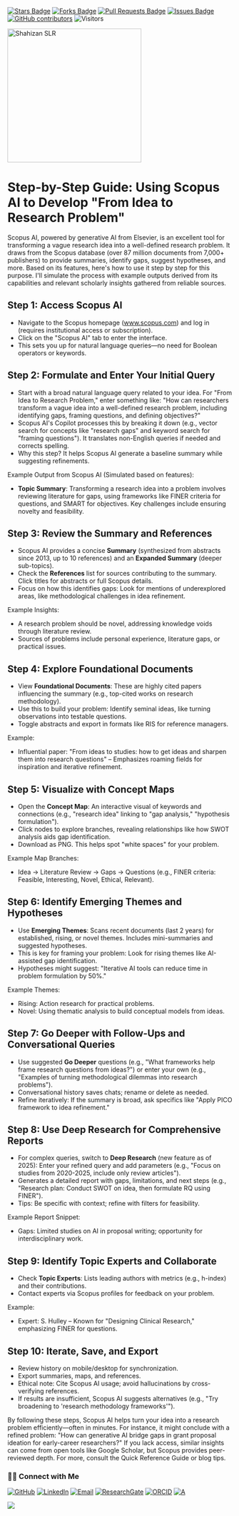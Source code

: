 <a href="https://github.com/drshahizan/short-course/stargazers"><img src="https://img.shields.io/github/stars/drshahizan/short-course" alt="Stars Badge"/></a>
<a href="https://github.com/drshahizan/short-course/network/members"><img src="https://img.shields.io/github/forks/drshahizan/short-course" alt="Forks Badge"/></a>
<a href="https://github.com/drshahizan/short-course/pulls"><img src="https://img.shields.io/github/issues-pr/drshahizan/short-course" alt="Pull Requests Badge"/></a>
<a href="https://github.com/drshahizan/short-course"><img src="https://img.shields.io/github/issues/drshahizan/short-course" alt="Issues Badge"/></a>
<a href="https://github.com/drshahizan/short-course/graphs/contributors"><img alt="GitHub contributors" src="https://img.shields.io/github/contributors/drshahizan/short-course?color=2b9348"></a>
![Visitors](https://api.visitorbadge.io/api/visitors?path=https%3A%2F%2Fgithub.com%2Fdrshahizan%2Fshort-course&labelColor=%23d9e3f0&countColor=%23697689&style=flat)

 <img src="https://blogs.kent.ac.uk/isnews/files/2024/08/Scopus-AI-logo.jpg" alt="Shahizan SLR"  height="300">


# Step-by-Step Guide: Using Scopus AI to Develop "From Idea to Research Problem"

Scopus AI, powered by generative AI from Elsevier, is an excellent tool for transforming a vague research idea into a well-defined research problem. It draws from the Scopus database (over 87 million documents from 7,000+ publishers) to provide summaries, identify gaps, suggest hypotheses, and more. Based on its features, here's how to use it step by step for this purpose. I'll simulate the process with example outputs derived from its capabilities and relevant scholarly insights gathered from reliable sources.

## Step 1: Access Scopus AI
- Navigate to the Scopus homepage (www.scopus.com) and log in (requires institutional access or subscription).
- Click on the "Scopus AI" tab to enter the interface.
- This sets you up for natural language queries—no need for Boolean operators or keywords.

## Step 2: Formulate and Enter Your Initial Query
- Start with a broad natural language query related to your idea. For "From Idea to Research Problem," enter something like: "How can researchers transform a vague idea into a well-defined research problem, including identifying gaps, framing questions, and defining objectives?"
- Scopus AI's Copilot processes this by breaking it down (e.g., vector search for concepts like "research gaps" and keyword search for "framing questions"). It translates non-English queries if needed and corrects spelling.
- Why this step? It helps Scopus AI generate a baseline summary while suggesting refinements.

Example Output from Scopus AI (Simulated based on features):
- **Topic Summary**: Transforming a research idea into a problem involves reviewing literature for gaps, using frameworks like FINER criteria for questions, and SMART for objectives. Key challenges include ensuring novelty and feasibility.

## Step 3: Review the Summary and References
- Scopus AI provides a concise **Summary** (synthesized from abstracts since 2013, up to 10 references) and an **Expanded Summary** (deeper sub-topics).
- Check the **References** list for sources contributing to the summary. Click titles for abstracts or full Scopus details.
- Focus on how this identifies gaps: Look for mentions of underexplored areas, like methodological challenges in idea refinement.

Example Insights:
- A research problem should be novel, addressing knowledge voids through literature review.
- Sources of problems include personal experience, literature gaps, or practical issues.

## Step 4: Explore Foundational Documents
- View **Foundational Documents**: These are highly cited papers influencing the summary (e.g., top-cited works on research methodology).
- Use this to build your problem: Identify seminal ideas, like turning observations into testable questions.
- Toggle abstracts and export in formats like RIS for reference managers.

Example:
- Influential paper: "From ideas to studies: how to get ideas and sharpen them into research questions" – Emphasizes roaming fields for inspiration and iterative refinement.

## Step 5: Visualize with Concept Maps
- Open the **Concept Map**: An interactive visual of keywords and connections (e.g., "research idea" linking to "gap analysis," "hypothesis formulation").
- Click nodes to explore branches, revealing relationships like how SWOT analysis aids gap identification.
- Download as PNG. This helps spot "white spaces" for your problem.

Example Map Branches:
- Idea → Literature Review → Gaps → Questions (e.g., FINER criteria: Feasible, Interesting, Novel, Ethical, Relevant).

## Step 6: Identify Emerging Themes and Hypotheses
- Use **Emerging Themes**: Scans recent documents (last 2 years) for established, rising, or novel themes. Includes mini-summaries and suggested hypotheses.
- This is key for framing your problem: Look for rising themes like AI-assisted gap identification.
- Hypotheses might suggest: "Iterative AI tools can reduce time in problem formulation by 50%."

Example Themes:
- Rising: Action research for practical problems.
- Novel: Using thematic analysis to build conceptual models from ideas.

## Step 7: Go Deeper with Follow-Ups and Conversational Queries
- Use suggested **Go Deeper** questions (e.g., "What frameworks help frame research questions from ideas?") or enter your own (e.g., "Examples of turning methodological dilemmas into research problems").
- Conversational history saves chats; rename or delete as needed.
- Refine iteratively: If the summary is broad, ask specifics like "Apply PICO framework to idea refinement."

## Step 8: Use Deep Research for Comprehensive Reports
- For complex queries, switch to **Deep Research** (new feature as of 2025): Enter your refined query and add parameters (e.g., "Focus on studies from 2020-2025, include only review articles").
- Generates a detailed report with gaps, limitations, and next steps (e.g., "Research plan: Conduct SWOT on idea, then formulate RQ using FINER").
- Tips: Be specific with context; refine with filters for feasibility.

Example Report Snippet:
- Gaps: Limited studies on AI in proposal writing; opportunity for interdisciplinary work.

## Step 9: Identify Topic Experts and Collaborate
- Check **Topic Experts**: Lists leading authors with metrics (e.g., h-index) and their contributions.
- Contact experts via Scopus profiles for feedback on your problem.

Example:
- Expert: S. Hulley – Known for "Designing Clinical Research," emphasizing FINER for questions.

## Step 10: Iterate, Save, and Export
- Review history on mobile/desktop for synchronization.
- Export summaries, maps, and references.
- Ethical note: Cite Scopus AI usage; avoid hallucinations by cross-verifying references.
- If results are insufficient, Scopus AI suggests alternatives (e.g., "Try broadening to 'research methodology frameworks'").

By following these steps, Scopus AI helps turn your idea into a research problem efficiently—often in minutes. For instance, it might conclude with a refined problem: "How can generative AI bridge gaps in grant proposal ideation for early-career researchers?" If you lack access, similar insights can come from open tools like Google Scholar, but Scopus provides peer-reviewed depth. For more, consult the Quick Reference Guide or blog tips.

### 🙌🏻 Connect with Me
<p align="left">
    <a href="https://github.com/drshahizan" target="_blank"><img alt="GitHub" src="https://img.shields.io/badge/-@drshahizan-181717?style=flat-square&logo=GitHub&logoColor=white"></a>
    <a href="https://www.linkedin.com/in/drshahizan" target="_blank"><img alt="LinkedIn" src="https://img.shields.io/badge/-drshahizan-blue?style=flat-square&logo=Linkedin&logoColor=white&link=https://www.linkedin.com/in/drshahizan/"></a>
    <a href="mailto:shahizan@utm.my" target="_blank"><img alt="Email" src="https://img.shields.io/badge/-shahizan@utm.my-c14438?style=flat-square&logo=Gmail&logoColor=white&link=mailto:shahizan@utm.my.com"></a>
    <a href="https://www.researchgate.net/profile/Mohd-Othman-28" target="_blank"><img alt="ResearchGate" src="https://img.shields.io/badge/-ResearchGate-00CCBB?style=flat-square&logo=ResearchGate&logoColor=white"></a>
    <a href="https://orcid.org/0000-0003-4261-1873" target="_blank"><img alt="ORCID" src="https://img.shields.io/badge/-ORCID-A6CE39?style=flat-square&logo=ORCID&logoColor=white"></a> 
 <a href="https://visitorbadge.io/status?path=https%3A%2F%2Fgithub.com%2Fdrshahizan" target="_blank"><img alt="A" src="https://api.visitorbadge.io/api/visitors?path=https%3A%2F%2Fgithub.com%2Fdrshahizan&labelColor=%23697689&countColor=%23555555&style=plastic"></a>
 
![](https://hit.yhype.me/github/profile?user_id=81284918)
</p>
